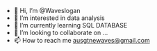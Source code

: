 - 👋 Hi, I’m @Waveslogan
- 👀 I’m interested in data analysis 
- 🌱 I’m currently learning SQL DATABASE 
- 💞️ I’m looking to collaborate on ...
- 📫 How to reach me ausgtnewaves@gmail.com

<!---
Waveslogan/Waveslogan is a ✨ special ✨ repository because its `README.md` (this file) appears on your GitHub profile.
You can click the Preview link to take a look at your changes.
--->
